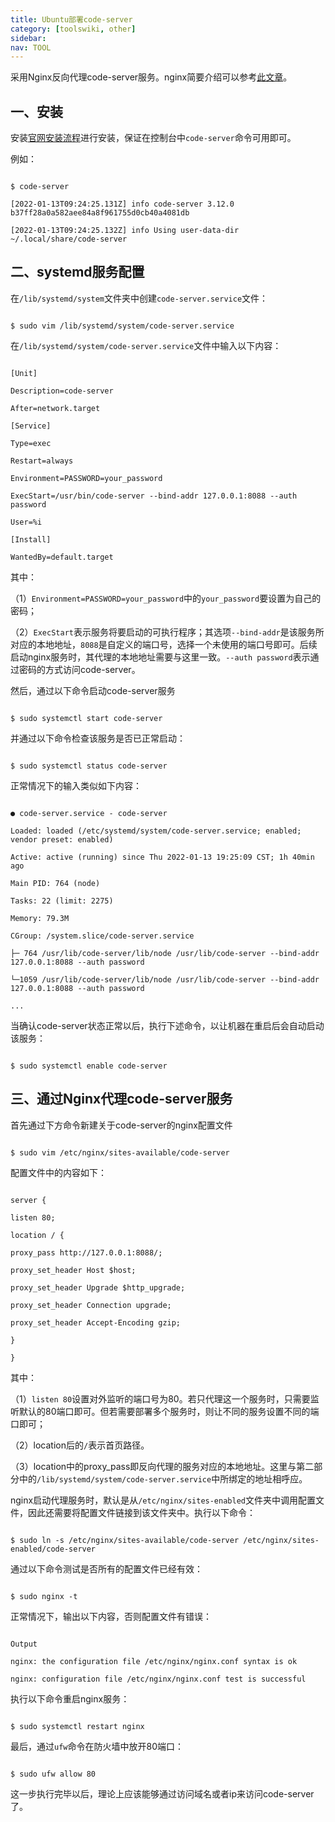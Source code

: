 ```yaml
---
title: Ubuntu部署code-server
category: [toolswiki, other]
sidebar:
nav: TOOL
---
```

采用Nginx反向代理code-server服务。nginx简要介绍可以参考[此文章](https://mp.weixin.qq.com/s/XoqGvYBabW8YBl9xEeNYZw)。
## 一、安装

安装[官网安装流程](https://github.com/coder/code-server)进行安装，保证在控制台中`code-server`命令可用即可。

例如：

```shell

$ code-server

[2022-01-13T09:24:25.131Z] info code-server 3.12.0 b37ff28a0a582aee84a8f961755d0cb40a4081db

[2022-01-13T09:24:25.132Z] info Using user-data-dir ~/.local/share/code-server

```

## 二、systemd服务配置

在`/lib/systemd/system`文件夹中创建`code-server.service`文件：

```shell

$ sudo vim /lib/systemd/system/code-server.service

```

在`/lib/systemd/system/code-server.service`文件中输入以下内容：

```shell

[Unit]

Description=code-server

After=network.target

[Service]

Type=exec

Restart=always

Environment=PASSWORD=your_password

ExecStart=/usr/bin/code-server --bind-addr 127.0.0.1:8088 --auth password

User=%i

[Install]

WantedBy=default.target

```

其中：

（1）`Environment=PASSWORD=your_password`中的`your_password`要设置为自己的密码；

（2）`ExecStart`表示服务将要启动的可执行程序；其选项`--bind-addr`是该服务所对应的本地地址，`8088`是自定义的端口号，选择一个未使用的端口号即可。后续启动nginx服务时，其代理的本地地址需要与这里一致。`--auth password`表示通过密码的方式访问code-server。

然后，通过以下命令启动code-server服务

```shell

$ sudo systemctl start code-server

```

并通过以下命令检查该服务是否已正常启动：

```shell

$ sudo systemctl status code-server

```

正常情况下的输入类似如下内容：

```

● code-server.service - code-server

Loaded: loaded (/etc/systemd/system/code-server.service; enabled; vendor preset: enabled)

Active: active (running) since Thu 2022-01-13 19:25:09 CST; 1h 40min ago

Main PID: 764 (node)

Tasks: 22 (limit: 2275)

Memory: 79.3M

CGroup: /system.slice/code-server.service

├─ 764 /usr/lib/code-server/lib/node /usr/lib/code-server --bind-addr 127.0.0.1:8088 --auth password

└─1059 /usr/lib/code-server/lib/node /usr/lib/code-server --bind-addr 127.0.0.1:8088 --auth password

...

```

当确认code-server状态正常以后，执行下述命令，以让机器在重启后会自动启动该服务：

```shell

$ sudo systemctl enable code-server

```

## 三、通过Nginx代理code-server服务

首先通过下方命令新建关于code-server的nginx配置文件

```shell

$ sudo vim /etc/nginx/sites-available/code-server

```

配置文件中的内容如下：

```shell

server {

listen 80;

location / {

proxy_pass http://127.0.0.1:8088/;

proxy_set_header Host $host;

proxy_set_header Upgrade $http_upgrade;

proxy_set_header Connection upgrade;

proxy_set_header Accept-Encoding gzip;

}

}

```

其中：

（1）`listen 80`设置对外监听的端口号为80。若只代理这一个服务时，只需要监听默认的80端口即可。但若需要部署多个服务时，则让不同的服务设置不同的端口即可；

（2）location后的`/`表示首页路径。

（3）location中的proxy_pass即反向代理的服务对应的本地地址。这里与第二部分中的`/lib/systemd/system/code-server.service`中所绑定的地址相呼应。

nginx启动代理服务时，默认是从`/etc/nginx/sites-enabled`文件夹中调用配置文件，因此还需要将配置文件链接到该文件夹中。执行以下命令：

```shell

$ sudo ln -s /etc/nginx/sites-available/code-server /etc/nginx/sites-enabled/code-server

```

通过以下命令测试是否所有的配置文件已经有效：

```shell

$ sudo nginx -t

```

正常情况下，输出以下内容，否则配置文件有错误：

```shell

Output

nginx: the configuration file /etc/nginx/nginx.conf syntax is ok

nginx: configuration file /etc/nginx/nginx.conf test is successful

```

执行以下命令重启nginx服务：

```shell

$ sudo systemctl restart nginx

```

最后，通过`ufw`命令在防火墙中放开80端口：

```shell

$ sudo ufw allow 80

```

这一步执行完毕以后，理论上应该能够通过访问域名或者ip来访问code-server了。